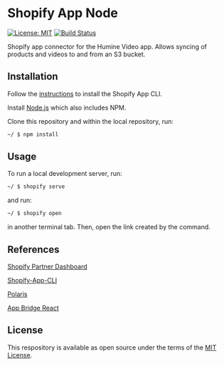 # Shopify App Node

[![License: MIT](https://img.shields.io/badge/License-MIT-green.svg)](LICENSE.md)
[![Build Status](https://travis-ci.com/Shopify/shopify-app-node.svg?branch=master)](https://travis-ci.com/Shopify/shopify-app-node)

Shopify app connector for the Humine Video app. Allows syncing of products and videos to and from an S3 bucket.

## Installation

Follow the [instructions](https://shopify.github.io/shopify-app-cli/getting-started/install/) to install the Shopify App CLI.

Install [Node.js](https://nodejs.org/en/) which also includes NPM.

Clone this repository and within the local repository, run:

```sh
~/ $ npm install
```

## Usage

To run a local development server, run:

```sh
~/ $ shopify serve
```

and run:

```sh
~/ $ shopify open
```

in another terminal tab. Then, open the link created by the command.

## References

[Shopify Partner Dashboard](https://partners.shopify.com/current/resources)

[Shopify-App-CLI](https://github.com/Shopify/shopify-app-cli)

[Polaris](https://github.com/Shopify/polaris-react)

[App Bridge React](https://github.com/Shopify/app-bridge/tree/master/packages/app-bridge-react)

## License

This respository is available as open source under the terms of the [MIT License](https://opensource.org/licenses/MIT).
